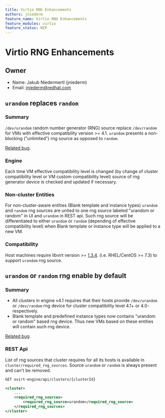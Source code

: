 ```yaml
---
title: Virtio RNG Enhancements
authors: jniederm
feature_name: Virtio RNG Enhancements
feature_modules: virtio
feature_status: WIP
---
```


# Virtio RNG Enhancements

## Owner

*   Name: Jakub Niedermertl (jniederm)
*   Email: <jniederm@redhat.com>

## `urandom` replaces `random`

### Summary
`/dev/urandom` random number generator (RNG) source replace `/dev/random` for VMs with effective compatibility 
version >= 4.1. `urandom` presents a non-blocking ("unlimited") rng source as opposed to `random`.

[Related bug](https://bugzilla.redhat.com/show_bug.cgi?id=1374227).

### Engine
Each time VM effective compatibility level is changed (by change of cluster compatibility level or VM custom 
compatibility level) source of rng generator device is checked and updated if necessary.

### Non-cluster Entities
For non-cluster-aware entities (Blank template and instance types) `urandom` and `random` rng sources are united to one
rng source labeled "urandom or random" in UI and `urandom` in REST api. Such rng source will be differentiated to either
`urandom` or `random` (depending of effective compatibility level) when Blank template or instance type will be applied
to a new VM.

### Compatibility
Host machines require libvirt version >= [1.3.4][1]. (i.e. RHEL/CentOS >= 7.3) to support `urandom` rng source.

## `urandom` or `random` rng enable by default

### Summary

* All clusters in engine v4.1 requires that their hosts provide `/dev/urandom` or `/dev/random` rng device for cluster
compatibility level 4.1+ or 4.0- respectively.
* Blank template and predefined instance types now contains "urandom or random" based rng device. Thus new VMs based
on these entities will contain such rng device.

[Related bug](https://bugzilla.redhat.com/show_bug.cgi?id=1337101).

### REST Api
List of rng sources that cluster requires for all its hosts is available in `cluster/required_rng_sources`. Source
`urandom` or `random` is always present and can't be removed.

```xml
GET ovirt-engine/api/clusters/{clusterId}

<cluster>
    ...
    <required_rng_sources>
        <required_rng_source>urandom</required_rng_source>
    </required_rng_sources>
</cluster>

```

[1]: https://bugzilla.redhat.com/show_bug.cgi?id=1074464
